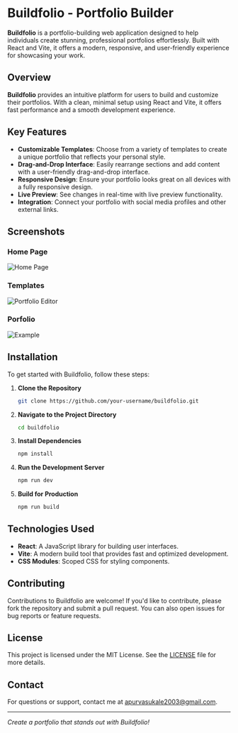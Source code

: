 

# Buildfolio - Portfolio Builder

**Buildfolio** is a portfolio-building web application designed to help individuals create stunning, professional portfolios effortlessly. Built with React and Vite, it offers a modern, responsive, and user-friendly experience for showcasing your work.

## Overview

**Buildfolio** provides an intuitive platform for users to build and customize their portfolios. With a clean, minimal setup using React and Vite, it offers fast performance and a smooth development experience.

## Key Features

- **Customizable Templates**: Choose from a variety of templates to create a unique portfolio that reflects your personal style.
- **Drag-and-Drop Interface**: Easily rearrange sections and add content with a user-friendly drag-and-drop interface.
- **Responsive Design**: Ensure your portfolio looks great on all devices with a fully responsive design.
- **Live Preview**: See changes in real-time with live preview functionality.
- **Integration**: Connect your portfolio with social media profiles and other external links.

## Screenshots

### Home Page

![Home Page](https://github.com/apuu1503/build_folio/blob/main/Screenshot%202024-05-19%20165343.png)

### Templates

![Portfolio Editor](https://github.com/apuu1503/build_folio/blob/main/Screenshot%202024-05-19%20165359.png)

### Porfolio

![Example](https://github.com/apuu1503/build_folio/blob/main/Screenshot%202024-05-20%20094902.png)

## Installation

To get started with Buildfolio, follow these steps:

1. **Clone the Repository**

   ```bash
   git clone https://github.com/your-username/buildfolio.git
   ```

2. **Navigate to the Project Directory**

   ```bash
   cd buildfolio
   ```

3. **Install Dependencies**

   ```bash
   npm install
   ```

4. **Run the Development Server**

   ```bash
   npm run dev
   ```

5. **Build for Production**

   ```bash
   npm run build
   ```

## Technologies Used

- **React**: A JavaScript library for building user interfaces.
- **Vite**: A modern build tool that provides fast and optimized development.
- **CSS Modules**: Scoped CSS for styling components.

## Contributing

Contributions to Buildfolio are welcome! If you'd like to contribute, please fork the repository and submit a pull request. You can also open issues for bug reports or feature requests.

## License

This project is licensed under the MIT License. See the [LICENSE](LICENSE) file for more details.

## Contact

For questions or support, contact me at [apurvasukale2003@gmail.com](mailto:apurvasukale2003@gmail.com).

---

*Create a portfolio that stands out with Buildfolio!*

